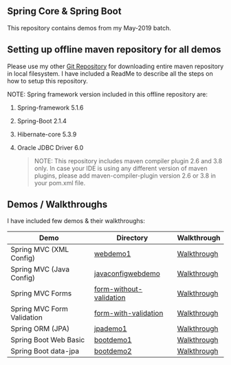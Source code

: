 ## Spring Core & Spring Boot

This repository contains demos from my May-2019 batch.

## Setting up offline maven repository for all demos

Please use my other [Git Repository](https://github.com/mahendra-shinde/maven-repo-springboot) for downloading entire maven repository in local filesystem. 
I have included a ReadMe to describe all the steps on how to setup this repository.

NOTE: Spring framework version included in this offline repository are:
        
  1.  Spring-framework 5.1.6
  2.  Spring-Boot 2.1.4
  3.  Hibernate-core 5.3.9
  4.  Oracle JDBC Driver 6.0

      > NOTE:
      This repository includes maven compiler plugin 2.6 and 3.8 only.
      In case your IDE is using any different version of maven plugins, please 
      add maven-compiler-plugin version 2.6 or 3.8 in your pom.xml file.


## Demos / Walkthroughs

I have included few demos & their walkthroughs:

Demo | Directory | Walkthrough 
-----|-----------|------------
Spring MVC (XML Config) | [webdemo1](webdemo1/) | [Walkthrough](spring-mvc-steps1.md)
Spring MVC (Java Config)| [javaconfigwebdemo](javaconfigwebdemo/) | [Walkthrough](java-config-webmvc-steps.md)
Spring MVC Forms | [form-without-validation](form-without-validation/) | [Walkthrough](spring-mvc-forms-steps.md)
Spring MVC Form Validation | [form-with-validation](form-with-validation/) | [Walkthrough](mvc-validation-steps.md)
Spring ORM (JPA) | [jpademo1](jpademo1/) | [Walkthrough](spring-jpa-steps.md)
Spring Boot Web Basic | [bootdemo1](bootdemo1/) | [Walkthrough](spring-boot-web-steps.md)
Spring Boot data-jpa | [bootdemo2](bootdemo2/) | [Walkthrough](spring-boot-data-jpa-steps.md)
